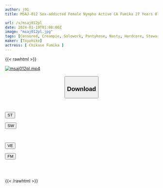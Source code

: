 ```yaml
---
author: j91
title: MSAJ-012 Sex-addicted Female Nympho Active CA Fumika 27 Years Old Chapter 2 Fumika Chikase

url: /v/msaj012pl
date: 2024-01-19T01:08:00Z
image: "msaj012pl.jpg"
tags: [Censored, Creampie, Solowork, Pantyhose, Nasty, Hardcore, Stewardess, Tall	]
maker: [Toyohiko]
actress: [ Chikase Fumika ]
---
```



{{< rawhtml >}}

<div class="video" data-videoid="0J1zpkavk3SbJdM">
    <a href="javascript:;">
        <img src="/v/msaj012pl/msaj012pl.jpg" width="WIDTH" height="HEIGHT" alt="msaj012pl.mp4" loading="lazy">
    </a>
</div>

<script type="text/javascript" src="https://j91.asia/asset/on-demand-st.js"></script>

<br>
  <link rel="stylesheet" href="https://j91.asia/asset/bs5.css">
  
  <center>
  <button class="btn btn-primary" type="button" data-bs-toggle="collapse" data-bs-target=".multi-collapse" aria-expanded="false" aria-controls="multiCollapseExample1 multiCollapseExample2"><h2>Download</h2></button></center>
</p>
<div class="row">
  <div class="col">
    <div class="collapse multi-collapse" id="multiCollapseExample1">
      <div class="card card-body">
	      	      <br>
<div class="buttons">  
<p><a href="https://streamtape.to/v/0J1zpkavk3SbJdM" target="_blank"><button class="btn-hover color-3"><i class="fa fa-download"></i> ST</button></a></p>
<p><a href="https://flaswish.com/37n90ect6bpm" target="_blank"><button class="btn-hover color-2"><i class="fa fa-download"></i> SW</button></a></p></div>
    </div>
  </div>
</div>
  <div class="col">
    <div class="collapse multi-collapse" id="multiCollapseExample2">
      <div class="card card-body">
	      <br>
<div class="buttons">
<p><a href="javascript:;" target="_blank"><button class="btn-hover color-9"><i class="fa fa-download"></i> VE</button></a></p>
<p><a href="javascript:;" target="_blank"><button class="btn-hover color-8"><i class="fa fa-download"></i> FM</button></a></p></div>
<br><br>
      </div>
    </div>
  </div>
</div>

{{< /rawhtml >}}